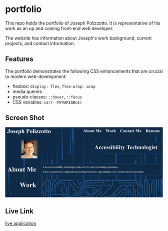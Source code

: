 # portfolio

This repo holds the portfolio of Joseph Polizzotto. It is representative of his work as an up and coming front-end web developer. 

The website has information about Joseph's work background, current projects, and contact information.

## Features

The portfolio demonstrates the following CSS enhancements that are crucial to modern web-development:

- flexbox: `display: flex`, `flex-wrap: wrap`
- media queries
- pseudo-classes: `::hover`, `::focus`
- CSS variables: `var(--MYVARIABLE)`

## Screen Shot

![screenshot of portfolio](/assets/images/screenshot.jpg)

## Live Link

[live application](https://polizoto.github.io/portfolio/)